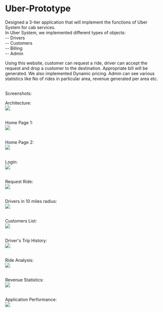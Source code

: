 # Uber-Prototype

Designed a 3-tier application that will implement the functions of Uber System for cab services.<br>
In Uber System, we implemented different types of objects:<br>
-- Drivers<br>
-- Customers<br>
-- Billing<br>
-- Admin<br>

Using this website, customer can request a ride, driver can accept the request and drop a customer to the destination. Appropriate bill will be generated. We also implemented Dynamic pricing. Admin can see various statistics like No of rides in particular area, revenue generated per area etc.<br><br>

Screenshots:<br>

Architecture:<br>
<img src = "https://github.com/prajwal051290/Uber-Prototype/blob/master/Project%20Screenshots/Architecture.JPG"/><br/><br>

Home Page 1:<br>
<img src = "https://github.com/prajwal051290/Uber-Prototype/blob/master/Project%20Screenshots/Home%20Page1.JPG"/><br/><br>

Home Page 2:<br>
<img src = "https://github.com/prajwal051290/Uber-Prototype/blob/master/Project%20Screenshots/Home%20Page2.JPG"/><br/><br>

Login:<br>
<img src = "https://github.com/prajwal051290/Uber-Prototype/blob/master/Project%20Screenshots/Login.JPG"/><br/><br>

Request Ride:<br>
<img src = "https://github.com/prajwal051290/Uber-Prototype/blob/master/Project%20Screenshots/Choose%20Ride.JPG"/><br/><br>

Drivers in 10 miles radius:<br>
<img src = "https://github.com/prajwal051290/Uber-Prototype/blob/master/Project%20Screenshots/Drivers%20in%2010%20miles%20radius.JPG"/><br/><br>

Customers List:<br>
<img src = "https://github.com/prajwal051290/Uber-Prototype/blob/master/Project%20Screenshots/Customers%20List.JPG"/><br/><br>

Driver's Trip History:<br>
<img src = "https://github.com/prajwal051290/Uber-Prototype/blob/master/Project%20Screenshots/Driver%20Trip%20History.JPG"/><br/><br>

Ride Analysis:<br>
<img src = "https://github.com/prajwal051290/Uber-Prototype/blob/master/Project%20Screenshots/Ride%20Analysis.JPG"/><br/><br>

Revenue Statistics:<br>
<img src = "https://github.com/prajwal051290/Uber-Prototype/blob/master/Project%20Screenshots/Revenue%20Stats.JPG"/><br/><br>

Application Performance:<br>
<img src = "https://github.com/prajwal051290/Uber-Prototype/blob/master/Project%20Screenshots/Performance.JPG"/><br/><br>
